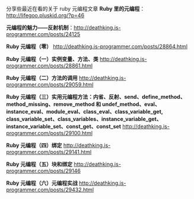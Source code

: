 

<p>分享些最近在看的关于 ruby 元编程文章
<strong>Ruby 里的元编程</strong>：<a href="http://lifegoo.pluskid.org/?p=46" rel="nofollow" target="_blank">http://lifegoo.pluskid.org/?p=46</a>
<br>

<strong>元编程的魅力——反射机制</strong>：<a href="http://deathking.is-programmer.com/posts/24125" rel="nofollow" target="_blank">http://deathking.is-programmer.com/posts/24125</a>
<br>

<strong>Ruby 元编程（零）</strong>
<a href="http://deathking.is-programmer.com/posts/28864.html" rel="nofollow" target="_blank">http://deathking.is-programmer.com/posts/28864.html</a>
<br>

<strong>Ruby 元编程（一）实例变量、方法、类</strong>
<a href="http://deathking.is-programmer.com/posts/28861.html" rel="nofollow" target="_blank">http://deathking.is-programmer.com/posts/28861.html</a>
<br>

<strong>Ruby 元编程（二）方法的调用</strong>
<a href="http://deathking.is-programmer.com/posts/29059.html" rel="nofollow" target="_blank">http://deathking.is-programmer.com/posts/29059.html</a>
<br>

<strong>Ruby 元编程（三）实用元编程方法：内省、反射、send、define_method、method_missing、remove_method 和 undef_method、eval、instance_eval、module_eval、class_eval、class_variable_get, class_variable_set、class_variables、instance_variable_get、instance_variable_set、const_get、const_set</strong>
<a href="http://deathking.is-programmer.com/posts/29100.html" rel="nofollow" target="_blank">http://deathking.is-programmer.com/posts/29100.html</a>
<br>

<strong>Ruby 元编程（四）绑定</strong>
<a href="http://deathking.is-programmer.com/posts/29141.html" rel="nofollow" target="_blank">http://deathking.is-programmer.com/posts/29141.html</a>
<br>

<strong>Ruby 元编程（五）块和绑定</strong>
<a href="http://deathking.is-programmer.com/posts/29146" rel="nofollow" target="_blank">http://deathking.is-programmer.com/posts/29146</a>
<br>

<strong>Ruby 元编程（六）元编程实战</strong>
<a href="http://deathking.is-programmer.com/posts/29432.html" rel="nofollow" target="_blank">http://deathking.is-programmer.com/posts/29432.html</a></p>
<br>
